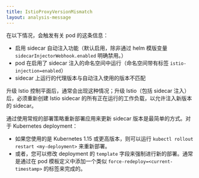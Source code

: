 ```yaml
---
title: IstioProxyVersionMismatch
layout: analysis-message
---
```


在以下情况，会触发有关 pod 的这条信息：

* 启用 sidecar 自动注入功能（默认启用，除非通过 helm 模版变量 `sidecarInjectorWebhook.enabled` 明确禁用。）
* pod 在启用了 sidecar 注入的命名空间中运行（命名空间带有标签 `istio-injection=enabled`）
* sidecar 上运行的代理版本与自动注入使用的版本不匹配

升级 Istio 控制平面后，通常会出现这种情况；升级 Istio（包括 sidecar 注入）后，必须重新创建 Istio sidecar 的所有正在运行的工作负载，以允许注入新版本的 sidecar。

通过使用常规的部署策略重新部署应用来更新 sidecar 版本是最简单的方式。对于 Kubernetes deployment：

* 如果您使用的是 Kubernetes 1.15 或更高版本，则可以运行 `kubectl rollout restart <my-deployment>` 来重新部署。
* 或者，您可以修改 deployment 的 `template` 字段来强制进行新的部署。通常是通过在 pod 模板定义中添加一个类似 `force-redeploy=<current-timestamp>` 的标签来完成的。
